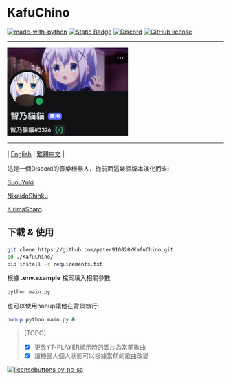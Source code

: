 # KafuChino

[![made-with-python](https://img.shields.io/badge/Made%20with-Python-1f425f.svg)](https://www.python.org/)
[![Static Badge](https://img.shields.io/badge/python-3.10%2B-blue)](https://www.python.org/downloads/release/python-3100/)
[![Discord](https://badgen.net/badge/icon/discord?icon=discord&label)](https://https://discord.com/)
[![GitHub license](https://img.shields.io/github/license/Naereen/StrapDown.js.svg)](https://github.com/peter910820/KafuChino/blob/main/LICENSE) 

---

![bot image](./img/bot.png) 

---
| [English](/) | [繁體中文](./doc/README_zh.md) |  

這是一個Discord的音樂機器人，從前面這幾個版本演化而來:  

[SuouYuki](https://github.com/peter910820/SuouYuki) 

[NikaidoShinku](https://github.com/peter910820/NikaidoShinku) 

[KirimaSharo](https://github.com/peter910820/KirimaSharo) 

## 下載 & 使用 
```bash
git clone https://github.com/peter910820/KafuChino.git
cd ./KafuChino/
pip install -r requirements.txt
```  
根據 **.env.example** 檔案填入相關參數  
```bash
python main.py
```  
也可以使用nohup讓他在背景執行:  
```bash
nohup python main.py &
```  
> [TODO]  
> - [X] 更改YT-PLAYER顯示時的圖片為當前歌曲
> - [X] 讓機器人個人狀態可以根據當前的歌曲改變

[![licensebuttons by-nc-sa](https://licensebuttons.net/l/by-nc-sa/3.0/88x31.png)](https://creativecommons.org/licenses/by-nc-sa/4.0)